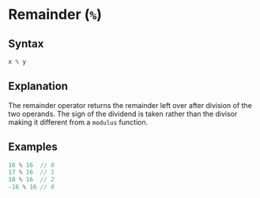 # Remainder (`%`)

## Syntax
```swift
x % y
```

## Explanation
The remainder operator returns the remainder left over after division of the two operands. The sign of the dividend is taken rather than the divisor making it different from a `modulus` function.

## Examples

```swift
16 % 16  // 0
17 % 16  // 1
18 % 16  // 2
-16 % 16 // 0
```